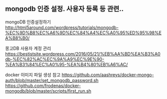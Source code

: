 ## mongodb 인증 설정. 사용자 등록 등 관련..

mongoDB 인증설정하기
http://html5around.com/wordpress/tutorials/mongodb-%EC%9D%B8%EC%A6%9D%EC%84%A4%EC%A0%95%ED%95%98%EA%B8%B0/

몽고DB 사용자 계정 관리
https://bestistsite.wordpress.com/2016/05/21/%EB%AA%BD%EA%B3%A0db-%EC%82%AC%EC%9A%A9%EC%9E%90-%EA%B3%84%EC%A0%95-%EA%B4%80%EB%A6%AC/


docker 이미지 파일 생성 참고
https://github.com/aashreys/docker-mongo-auth/blob/master/set_mongodb_password.sh
https://github.com/frodenas/docker-mongodb/blob/master/scripts/first_run.sh
